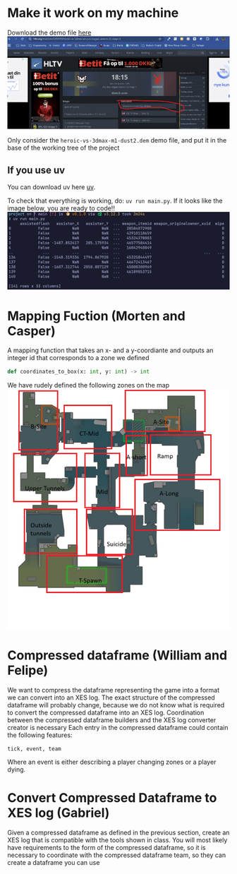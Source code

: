# Make it work on my machine 
Download the demo file [here](https://www.hltv.org/matches/2385919/heroic-vs-3dmax-esl-pro-league-season-22-stage-1)
![](docs/images/download-dem.png)

Only consider the `heroic-vs-3dmax-m1-dust2.dem` demo file, and put it in the base of the working tree of the project
## If you use uv
You can download uv here [uv](https://docs.astral.sh/uv/#installation). 

To check that everything is working, do: `uv run main.py`. If it looks like the image below, you are ready to code!! 
![](./docs/images/final_output.png "WTF")

# Mapping Fuction (Morten and Casper)
A mapping function that takes an x- and a y-coordiante and outputs an integer id that corresponds to a zone we defined
```python
def coordinates_to_box(x: int, y: int) -> int
```
We have rudely defined the following zones on the map
![](./docs/images/map_boxes.png)
# Compressed dataframe (William and Felipe)
We want to compress the dataframe representing the game into a format we can convert into an XES log. The exact structure of the compressed dataframe will probably change, because we do not know what is required to convert the compressed dataframe into an XES log. Coordination between the compressed dataframe builders and the XES log converter creator is necessary
Each entry in the compressed dataframe could contain the following features:
```
tick, event, team
```
Where an event is either describing a player changing zones or a player dying.

# Convert Compressed Dataframe to XES log (Gabriel)
Given a compressed dataframe as defined in the previous section, create an XES log that is compatible with the tools shown in class. You will most likely have requirements to the form of the compressed dataframe, so it is necessary to coordinate with the compressed dataframe team, so they can create a dataframe you can use
